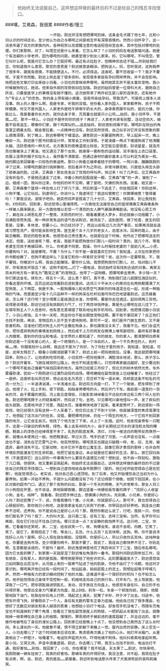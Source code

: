> 他始终无法说服自己，这样想这样做的最终目的不过是给自己的残忍寻找借口。

###噢，艾弗森，我很累
####作者/慢三

						一开始，尉迟并没有想把哪咤扔掉。这条金毛犬跟了他七年，比和小羽认识的时间还长。至少他认为自己与哪咤之间是相互怀有深厚感情的。然而小羽怀孕了。这一消息传遍了双方的家族内外。各种祝贺以及提醒注意的电话短信纷至沓来，其中包括对哪咤的处理。你们家那狗，对了，叫悟空还是什么来着，它怎么样了？小羽的妈妈在电话那端问道。她是个有洁癖的小学老师，因为哪咤的问题，她甚至很少到女儿家来。妈，它叫哪咤，不叫悟空。管它叫什么呢，我是问它怎么办？它挺好啊，最近有点拉肚子，但精神状态还不错……你别给我打岔。你知道我什么意思。那您的意思是？尉迟故意装糊涂。把狗送人。妈，您听我说，这狗我养了很多年，跟我有感情，不能随便送人。不行，必须得送。送谁呢，要不您收留一下？我才不要呢。于是不欢而散。尉迟上网去查了很多资料，发现很多家庭有孕妇照样养狗，并不会受影响。他把这些文章打印出来给小羽看，小羽也同意继续养哪咤，虽然她其实并不是太喜欢宠物。我小时候被狗咬过，她说。但来自外部的攻势依旧在加强。尉迟的姑妈曾是一位骨科大夫，据她自己所说，只要是医学上的事情没有她不懂的。这次她带来了两件初生婴儿穿的连体衣，还有她作为“专业人士”的忠告。狗的身上带有细小病毒，容易传染给孕妇，导致流产。可是网上很多人说没事。网上的人懂什么啊，我是专家，听我的没错。但你看人家外国人，家家都养狗，孩子不照样健康。你又不是外国人，人家老外是吃牛排喝牛奶长大的，身体素质跟牛似的，抵抗力强，你能比么，我是看着你长大的，就你这身子骨，充其量也就是只小公鸡……姑妈，是小羽怀孕，不是我……哎，那不一样么，小羽还不是怀的你的孩子？再说了，人家老外家有别墅，活动空间大，细菌不容易滋生，哪像你们家，跟个鸡窝似的……送走姑妈，尉迟感到烦躁不安。哪咤趴在阳台的角落里正晒着太阳，眼皮耷拉着，一点精神也没有。尉迟突然觉得，自己似乎对它并没有想象的那么感情深厚。到了晚上，尉迟牵哪咤下楼溜达。通常尉迟一天要遛狗两次，早上起床一次，晚上睡前一次。尉迟是个图书封面设计师，常常会工作到深夜。于是凌晨一两点下楼遛狗成了他清醒头脑、活跃思维的一种方式。北方春天的夜晚温度比较低，天空能见度很差，别说星星，就连月亮也像被涂上了黄油。他又遇见了那个女孩。她身穿一套粉色的运动服，双手插在上衣口袋里，衣服上连带的帽子扣在头上，虽然看不清面容，但通过身材的曼妙基本上可以判定为美女一枚。她的脚边来回窜着一只棕色的泰迪熊。那只小狗看见被牵着链子的哪咤，一阵兴奋，蹦蹦跳跳的冲了过来，对哪咤的脚进行挑衅撕咬，但后者并不为之所动，非常冷静克制，只是低头用舌头舔了舔泰迪的脸。过来，艾弗森！那女孩发出了悦耳的呼叫声。快过来！叫了几声后，见艾弗森并没有听指令，于是她迅速走了过来，冲着小狗的屁股就是一脚。艾弗森“嗷”的一声，窜到了一边，缩成一团。我叫你过来，你他妈的听不见啊，聋了是吧，欠揍的狗东西。说着，她又是一脚，艾弗森像个篮球一样在地上打了好几个滚，然后刺溜一下逃走了。你给我回来！你别这样，小狗不懂，让它玩玩，别虐待它。你说什么？我虐待它？我这叫管教它！你算哪根葱？管得着吗！？算我没说。滚犊子吧你。她突然将声音提高了几十分贝，艾弗森，快回来，别让我找到你。X你妈的。回到家，尉迟觉得心里堵得慌。一方面他无法接受自己的篮球偶像艾弗森像条狗一样被人踢来踢去，另一方面他难以忍受一个漂亮的女人脾气暴躁满嘴脏话。他没有心思工作了，躺在床上胡思乱想了一整夜。天刚亮的时分，眼看着要进入梦乡，尉迟就被小羽摇醒了。小羽满脸惊慌失措，用一种非常急迫的语气告诉尉迟，她流血了。送到医院，做了检查，医生的回答是，没事，多休息，但要小心。你已经35岁了，而且以前有过几次流产事实，如果再流就会造成习惯性流产，很可能会影响生育。医生是个五十几岁的老女人，态度冰冷。回来的路上，由于缺乏睡眠，尉迟的脸色发青。他感觉自己责任重大。也就是在这个时候，他作出了把哪咤送走的决定。但是，送给谁呢？喂，老高，我能不能把狗放你们那儿一段时间？真的，就几个月，等我老婆生完孩子再接回来。什么，你老婆不同意，我操，你什么时候找老婆的？就前几天……小虎，你要狗吗？对，就是哪咤，不要？为什么？你不是一直挺喜欢它的吗？我知道，上次在你家把你的书都给撕了，但狗不都这样么？没准它和你一样爱好文学呢？爸，这次你一定要帮我，不，我不要钱，你瞎说什么啊，我自己能赚钱，要你什么钱。我想把狗放你们那儿，对，怕对胎儿不好，你有朋友开饭店？爸，这狗不能吃……打了一圈电话，尉迟始终没有找到合适的对象。离家五百米的地方有一家名为“酷宠之家”的宠物店，他带了一袋狗粮，把哪咤牵去寄养。多少钱一天？你们家这金毛，体形大，得五十一天。这么贵？哥们，真不贵，狗到我们这儿就跟住酒店似的，你看这里的环境。店员边说边领着尉迟进到里间。这间三十平米大小的房间左右两侧都摆满了大型狗笼，上下两层，倒是干净，一股狗骚味儿和劣质空气清新剂的味道混合在一起，形成一种独特的气味。而里面至少有十几只品种不一样的狗呆在栏杆后面可怜巴巴地望着尉迟。店员接着说，怎么样？还行吧？至少得算三星级酒店水准，你想啊，要是你去住酒店，起码得两三百吧。说得是说得是。尉迟已经没有挑剔的力气了，付了两百块钱押金，算是先让哪咤在这儿住下了。在填写狗主人个人信息时，他有意无意填错了联系地址和手机号码。回到家，他把情况跟小羽说了。小羽心疼钱。五十块一天呢，而且你也不能长期放宠物店啊。要不我不拿回来了？反正他们也找不到我，再说，宠物店的人总不至于虐待狗吧。那可不一定，他们是开门做生意的，又不是慈善机构。没准他们把对狗主人的气全撒在狗身上。那也跟我没关系了，我看不见。他们会诅咒你，把你遗弃狗狗的事情发到网络上，然后成千上万的网友在微博上唾骂鄙视你，最终有好事者人肉搜索，查到你的住址和电话，全世界的人都知道了，你的朋友，你的家人，都清楚明白原来你尉迟是一个没有爱心的人，是一个绝情的人，是一个冷血的人，是一个不负责任的人，到时候……嘿，你跟我较什么劲啊，我这还不是为了你好，为了你肚子里的孩子。我知道，我知道，可是，这样太残忍了。眼看小羽眼泪就要下来了，尉迟上前一把将她抱住。没事，我这就把哪咤接回来，别伤心了。让他感到吃惊的是，小羽突然一把将他推开，满脸泪水地说，那么，孩子怎么办？尉迟开着车，飞驰在城郊的公路上。他也不知道去哪儿，只觉得离家越远越好，至少要远到一个哪咤不能自己循着气味找回来的地方。虽然已经是三月份了，但北方的树木依然光秃，车外雾霾弥漫，犹如一个刚刚进行过激烈战役的战场。哪咤蜷缩在副驾驶座上已经睡着了。他经过了一座桥。这座桥名叫苏庄桥，想必此处名为苏庄；苏庄桥下有一道水闸，将桥底这条不知名的河流一分为二：一半波涛汹涌，一半浅滩水洼。尉迟将方向盘一打，下了一个陡坡，把车停到了岸边。他熄了火，拉上手刹，拔下钥匙，拍拍身旁哪咤的头，然后开门下车。面前是一道宽约一百米的河，由于雾霾的原因，河上能见度很低，只能影影绰绰看见不远处的岸边有三两个闲人在钓鱼。尉迟把哪咤脖子上的链条解开，然后说了句，去吧。只见哪咤兴奋地怪叫一声，发了疯似的扭头就跑，无畏地冲进了河里，溅起水花，接着畅快地游了起来。看来是憋坏了。尉迟感到一阵愉悦，他已经很久没有这样一个人呆着了。但仅仅过去了不到十分钟，他就被深度的焦虑笼罩住了。他想起了这次出门的任务，没错，要把哪咤扔掉，扔在一个陌生的地方，一个它找不到回家路的地方，让它自生自灭。他找了个地方坐了下来，点上了一支烟。这时，他发现身旁有一只鞋子。这是一只破旧的帆布鞋，绿色，看上去有40码大小，由于长期经过河水的浸泡和太阳的曝晒，鞋面上的漆色已经掉得差不多了，乳色的胶底发黑、溃烂，只有一根洁白的鞋带反而焕然一新，就像从未使用过一般。他把鞋拿起，举过头顶，甩手扔进了河里。一点声音也没有，一点痕迹也不留，消失在茫茫雾气之中。他突然想到，哪咤其实也跟这只破鞋一样，老，旧，无用，被遗弃，最终消失不见。它是动物，也许它并不喜欢公寓生活，就像它刚才表现的那样；也许自然环境反而能激发它的生命机能，他把它留在身边，未必就是给它最好的生活，那么，放它回归自然（不是遗弃它）这么好的一件事情为什么要背负道德压力呢？想到这，他不由一阵轻松，狠吸了几口烟。但很快，他又重新沮丧起来。他始终无法说服自己，这样想这样做的最终目的不过是给自己的残忍寻找借口。一想到自己虚伪地给自身开脱罪行（是的，他已经开始觉得自己是在犯罪），他就觉得恶心。老实说，他对自己恶心透顶啦。到了后来，他又开始埋怨自己当初为什么要养狗。如果一开始不养狗，不就什么问题都没有了吗？还记得那个傍晚，他刚下班回来，在小区对面的超市门口，遇见了那个卖狗的妇女。那是一个冬天的傍晚，天气非常寒冷，那女人将三只小狗抱在怀里，也不说话，原地跺脚取暖，脚边竖着一块硬纸板写着的牌子：“找好心人收留小狗，金毛，纯种”。我看看。尉迟把手伸过去，想摸摸小狗的头。先别摸。小兄弟，你是好心人吗？尉迟犹豫了一下，说，你看我像吗？像，小兄弟，你就是好心人。那可不，我也觉得自己心肠挺好的。那你挑只小狗吧，这是我家金毛前几天刚下的崽，你带回去好好养吧。我连自己都养不活呢，还养狗。你不是说自己是好心人吗？那，既然你都这么说了，行吧，我挑一只，你给他们取名字了吗？取了，大的叫大宝，这只是二宝，还有三宝。吉祥三宝嘛。当然，名字你可以再取，现在它们也记不住自己的名。哪只活泼一点？太安静的我怕养不活。这只吧，二宝，你瞧，它看着你还笑呢，来，二宝，给叔叔笑一个。咳，狗哪会笑。谁说不会呢。你瞧，它笑了，笑了。就它了。那我抱走了？嗯，等会儿，五百。什么五百？五百块啊，这狗。啊，你不是说寻找好心人吗？是啊。好心人现在就在眼前。没错啊，你是好心人，所以只收你五百块。这纯种金毛，你要是去狗市场，至少得要你两千。那我不要了。我说了，我连自己都快养不活了。你别走啊，生意都是谈成的，不是吗？最终，尉迟鬼使神差地花了两百块买下了二宝，随后改名哪咤。因为它太能折腾了，到家第一天就尿湿了尉迟堆在角落的一叠书。那段时间尉迟刚参加工作，没有朋友，没有爱人，真的是孤独，哪咤倒是带给了他些许欢乐。此刻雾霾越发大了，尉迟感觉自己如同飘在云层当中，从河面上来的一股寒气钻进了他的肌肤，令他不由打了个冷颤。他这时才意识到，哪咤离开他已经有一段时间了。他站起身，拍拍屁股上的泥土，刚想扯起嗓子呼喊几声，然而一种强有力的意识瞬间控制了他的大脑。这难道不是一个很好的时机吗？也不知怎么的，他开始觉得自己身体不受控制一般，机械地走向自己的旅行车。打开车门，坐上驾驶座。他深吸了一口气，把车钥匙插进钥匙孔，发动，双手放在方向盘上。他感觉车身在抖，自己的手也抖得厉害，他使出全身力气攥紧方向盘，挂上D挡，刹车一松，车身一个顿挫向前，随即，他狠狠地踩下油门，轮胎在砂石地上打转，溅起泥土满天，犹豫了半秒，终于冲了出去。归途中，他把车开得飞快，好像刚杀了一个人，身后有无数的警车正奋力追捕。他给自己找了很多理由，也想好了无数应对朋友和亲人疑惑的答案；他想给小羽打个电话，却发现手机没电了，而随车充电宝也不知道掉到了哪个角落；他看见了放在副驾驶座上的狗链，一把抓起从车窗抛了出去，就像抛掉一根束缚在自己身上的枷锁。慢慢的，罪恶感终于被前进的速度超越了，并且远远的、毫不做作地被甩在了身后的漫长公路上。回到家已经是晚上十点了。他没想到自己竟然去了这么长时间。多么漫长的一天。他疲惫不堪，恨不得立即躺下来睡上一觉。屋内出奇的安静。床上空无一人。小羽去哪儿了？这个时间她本应该在家。焦虑感再次袭上了他的心头。他打开冰箱门，从里面倒出了一杯橙汁，咕噜灌下。电话铃声猛然大作。吓得他魂不附体。他抖抖索索地拿起听筒。是小羽。又哭又闹，声音中透着虚弱。尉迟，你去哪儿了啊，我怎么也找不到你，电话也打不通，我好害怕……别怕，我回家了，小羽，你在哪里？我不知道，天太黑了……尉迟，你快来吧，我刚刚被一辆车挂倒了，我真的好害怕，那辆车真的开得好快，我没注意，对不起，我现在肚子有点疼，啊，血，尉迟，真的是血……紧接着，尉迟听到电话那头传来了犬类濒死前的哀鸣和痛哭。			  		
